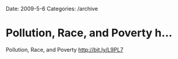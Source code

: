 Date: 2009-5-6
Categories: /archive

# Pollution, Race, and Poverty h...

Pollution, Race, and Poverty <a href="http://bit.ly/L9PL7" rel="nofollow">http://bit.ly/L9PL7</a>

